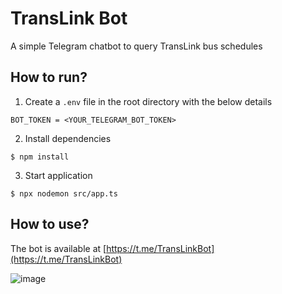 # TransLink Bot

A simple Telegram chatbot to query TransLink bus schedules

## How to run?

1. Create a `.env` file in the root directory with the below details

```
BOT_TOKEN = <YOUR_TELEGRAM_BOT_TOKEN>
```

2. Install dependencies

```
$ npm install
```

3. Start application

```
$ npx nodemon src/app.ts
```

## How to use?

The bot is available at [https://t.me/TransLinkBot](https://t.me/TransLinkBot)

![image](https://user-images.githubusercontent.com/42204888/225764750-cd05728d-0cb7-4dff-8ca6-c72d9701d80c.png)
